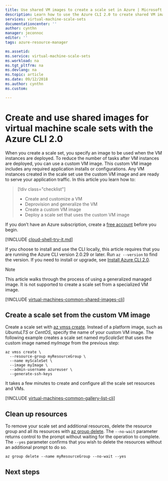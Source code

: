 ```yaml
---
title: Use shared VM images to create a scale set in Azure | Microsoft Docs
description: Learn how to use the Azure CLI 2.0 to create shared VM images to use for deploying virtual machine scale sets in Azure.
services: virtual-machine-scale-sets
documentationcenter: ''
author: cynthn
manager: jeconnoc
editor: ''
tags: azure-resource-manager

ms.assetid: 
ms.service: virtual-machine-scale-sets
ms.workload: na
ms.tgt_pltfrm: na
ms.devlang: na
ms.topic: article
ms.date: 09/12/2018
ms.author: cynthn
ms.custom: 

---
```

# Create and use shared images for virtual machine scale sets with the Azure CLI 2.0

When you create a scale set, you specify an image to be used when the VM instances are deployed. To reduce the number of tasks after VM instances are deployed, you can use a custom VM image. This custom VM image includes any required application installs or configurations. Any VM instances created in the scale set use the custom VM image and are ready to serve your application traffic. In this article you learn how to:

> [!div class="checklist"]
> * Create and customize a VM
> * Deprovision and generalize the VM
> * Create a custom VM image
> * Deploy a scale set that uses the custom VM image

If you don’t have an Azure subscription, create a [free account](https://azure.microsoft.com/free/?WT.mc_id=A261C142F) before you begin.

[!INCLUDE [cloud-shell-try-it.md](../../includes/cloud-shell-try-it.md)]

If you choose to install and use the CLI locally, this article requires that you are running the Azure CLI version 2.0.29 or later. Run `az --version` to find the version. If you need to install or upgrade, see [Install Azure CLI 2.0]( /cli/azure/install-azure-cli).



>[!NOTE]
> This article walks through the process of using a generalized managed image. It is not supported to create a scale set from a specialized VM image.


[!INCLUDE [virtual-machines-common-shared-images-cli](../../includes/virtual-machines-common-shared-images-cli.md)]

## Create a scale set from the custom VM image
Create a scale set with [az vmss create](/cli/azure/vmss#az-vmss-create). Instead of a platform image, such as *UbuntuLTS* or *CentOS*, specify the name of your custom VM image. The following example creates a scale set named *myScaleSet* that uses the custom image named *myImage* from the previous step:

```azurecli-interactive
az vmss create \
  --resource-group myResourceGroup \
  --name myScaleSet \
  --image myImage \
  --admin-username azureuser \
  --generate-ssh-keys
```

It takes a few minutes to create and configure all the scale set resources and VMs.


[!INCLUDE [virtual-machines-common-gallery-list-cli](../../includes/virtual-machines-common-gallery-list-cli.md)]


## Clean up resources
To remove your scale set and additional resources, delete the resource group and all its resources with [az group delete](/cli/azure/group#az_group_delete). The `--no-wait` parameter returns control to the prompt without waiting for the operation to complete. The `--yes` parameter confirms that you wish to delete the resources without an additional prompt to do so.

```azurecli-interactive
az group delete --name myResourceGroup --no-wait --yes
```


## Next steps
